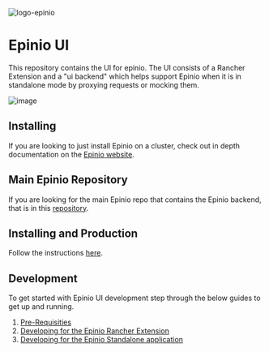 ![logo-epinio](https://github.com/user-attachments/assets/ddd30d0d-135b-49d8-b1c1-962a79128dc2)

# Epinio UI
This repository contains the UI for epinio. The UI consists of a Rancher Extension and a "ui backend" which helps support Epinio when it is in standalone mode by proxying requests or mocking them. 

![image](https://github.com/user-attachments/assets/3dc1f1df-a5b0-48ca-838d-d26d5193ee23)

## Installing
If you are looking to just install Epinio on a cluster, check out in depth documentation on the [Epinio website](https://docs.epinio.io/installation/install_epinio).

## Main Epinio Repository
If you are looking for the main Epinio repo that contains the Epinio backend, that is in this [repository](https://github.com/epinio/epinio).

## Installing and Production
Follow the instructions [here](docs/production.md).

## Development
To get started with Epinio UI development step through the below guides to get up and running. 
1. [Pre-Requisities](docs/pre-requisities.md)
2. [Developing for the Epinio Rancher Extension](docs/developing-rancher-extension.md)
3. [Developing for the Epinio Standalone application](docs/developing-standalone-application.md)
